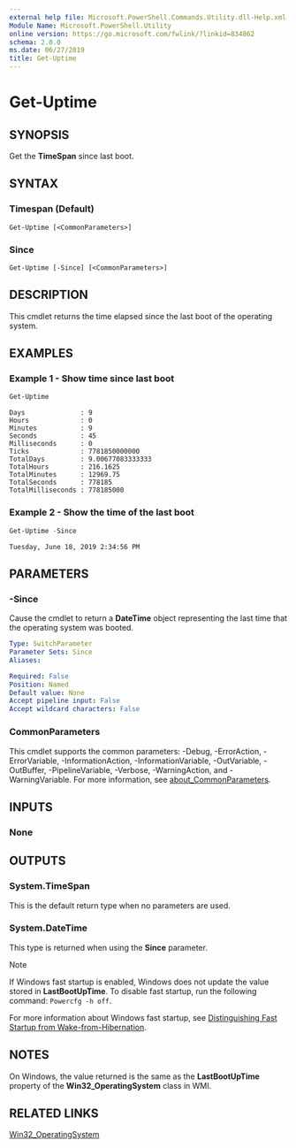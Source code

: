 ```yaml
---
external help file: Microsoft.PowerShell.Commands.Utility.dll-Help.xml
Module Name: Microsoft.PowerShell.Utility
online version: https://go.microsoft.com/fwlink/?linkid=834862
schema: 2.0.0
ms.date: 06/27/2019
title: Get-Uptime
---
```


# Get-Uptime

## SYNOPSIS
Get the **TimeSpan** since last boot.

## SYNTAX

### Timespan (Default)

```
Get-Uptime [<CommonParameters>]
```

### Since

```
Get-Uptime [-Since] [<CommonParameters>]
```

## DESCRIPTION

This cmdlet returns the time elapsed since the last boot of the operating system.

## EXAMPLES

### Example 1 - Show time since last boot

```powershell
Get-Uptime
```

```Output
Days              : 9
Hours             : 0
Minutes           : 9
Seconds           : 45
Milliseconds      : 0
Ticks             : 7781850000000
TotalDays         : 9.00677083333333
TotalHours        : 216.1625
TotalMinutes      : 12969.75
TotalSeconds      : 778185
TotalMilliseconds : 778185000
```

### Example 2 - Show the time of the last boot

```powershell
Get-Uptime -Since
```

```Output
Tuesday, June 18, 2019 2:34:56 PM
```

## PARAMETERS

### -Since

Cause the cmdlet to return a **DateTime** object representing the last time that the operating
system was booted.

```yaml
Type: SwitchParameter
Parameter Sets: Since
Aliases:

Required: False
Position: Named
Default value: None
Accept pipeline input: False
Accept wildcard characters: False
```

### CommonParameters

This cmdlet supports the common parameters: -Debug, -ErrorAction, -ErrorVariable,
-InformationAction, -InformationVariable, -OutVariable, -OutBuffer, -PipelineVariable, -Verbose,
-WarningAction, and -WarningVariable. For more information, see [about_CommonParameters](https://go.microsoft.com/fwlink/?LinkID=113216).

## INPUTS

### None

## OUTPUTS

### System.TimeSpan

This is the default return type when no parameters are used.

### System.DateTime

This type is returned when using the **Since** parameter.

> [!NOTE]
> If Windows fast startup is enabled, Windows does not update the value stored in
> **LastBootUpTime**. To disable fast startup, run the following command: `Powercfg -h off`.
>
> For more information about Windows fast startup, see
> [Distinguishing Fast Startup from Wake-from-Hibernation](/windows-hardware/drivers/kernel/distinguishing-fast-startup-from-wake-from-hibernation).

## NOTES

On Windows, the value returned is the same as the **LastBootUpTime** property of the
**Win32_OperatingSystem** class in WMI.

## RELATED LINKS

[Win32_OperatingSystem](/windows/win32/cimwin32prov/win32-operatingsystem#properties)

